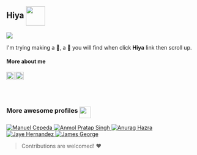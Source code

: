 ## Hiya <img align="center" src="https://media.giphy.com/media/1fhj2FW0661V3Nb2Me/giphy.gif" width="50">
<div style="display:inline-block">
  <a href="https://github.com/anuraghazra/github-readme-stats#customization">
    <img align="left" src="https://github-readme-stats.vercel.app/api?username=ming-tsai&show_icons=true&theme=buefy&hide_border=true" />
  </a>
  <br />

  I'm trying making a 🤖, a 🐛 you will find when click **Hiya** link then scroll up.

  #### More about me

  <a href="https://www.linkedin.com/in/ming-tsai/">
    <img align="left" alt="Ming Tsai | LinkedIn" width="21px" height="21px" src="https://raw.githubusercontent.com/ming-tsai/ming-tsai/master/assets/linkedin.svg" />
  </a>
  <a href="https://sourcerer.io/ming-tsai">
    <img align="left" src="https://sourcerer.io/icons/logo-sharing.svg" height="21px" width="21px" alt="Sourcerer">
  </a>
  <br />
  <br />
  <br />
  <br />
</div>

### More awesome profiles <img align="top" src="https://media.giphy.com/media/1ZDCwrqow6vioQX4Yi/giphy.gif" width="30">
<!--awesome-profiles:start-->
<a href="https://github.com/mecm1993" target="_blank" rel="noopener noreferrer">
    <img src="https://avatars3.githubusercontent.com/u/8043309?s=60&v=4" alt="Manuel Cepeda">
</a>
<a href="https://github.com/anmol098" target="_blank" rel="noopener noreferrer">
    <img src="https://avatars3.githubusercontent.com/u/15426564?s=60&u=d8328dd0939070360893b3a955f50eb8fd8ac144&v=4" alt="Anmol Pratap Singh">
</a>
<a href="https://github.com/anuraghazra" target="_blank" rel="noopener noreferrer">
    <img src="https://avatars3.githubusercontent.com/u/35374649?s=60&u=1d031ad477ef5f38e1e4ea5474ba5fc29bcbeab9&v=4" alt="Anurag Hazra">
</a>
<a href="https://github.com/jayehernandez" target="_blank" rel="noopener noreferrer">
    <img src="https://avatars3.githubusercontent.com/u/13959651?s=60&u=7c7e8c32a1b6c838daca2b689376539288a8572a&v=4" alt="Jaye Hernandez">
</a>
<a href="https://github.com/jamesgeorge007" target="_blank" rel="noopener noreferrer">
    <img src="https://avatars3.githubusercontent.com/u/25279263?s=60&u=4b3389d9cd2e2aa0eab21899cb7e5746a4889e31&v=4" alt="James George">
</a>

<!--awesome-profiles:end-->
<br />

> Contributions are welcomed! ❤
